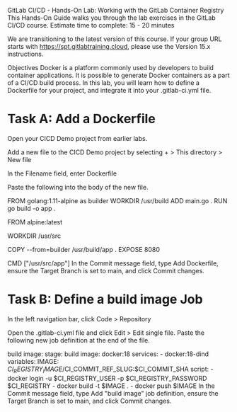 GitLab CI/CD - Hands-On Lab: Working with the GitLab Container Registry
This Hands-On Guide walks you through the lab exercises in the GitLab CI/CD course.
Estimate time to complete: 15 - 20 minutes

We are transitioning to the latest version of this course. If your group URL starts with https://spt.gitlabtraining.cloud, please use the Version 15.x instructions.

Objectives
Docker is a platform commonly used by developers to build container applications. It is possible to generate Docker containers as a part of a CI/CD build process. In this lab, you will learn how to define a Dockerfile for your project, and integrate it into your .gitlab-ci.yml file.

# Task A: Add a Dockerfile
Open your CICD Demo project from earlier labs.

Add a new file to the CICD Demo project by selecting + > This directory > New file

In the Filename field, enter Dockerfile

Paste the following into the body of the new file.

FROM golang:1.11-alpine as builder
WORKDIR /usr/build
ADD main.go .
RUN go build -o app .

FROM alpine:latest

WORKDIR /usr/src

COPY --from=builder /usr/build/app .
EXPOSE 8080

CMD ["/usr/src/app"]
In the Commit message field, type Add Dockerfile, ensure the Target Branch is set to main, and click Commit changes.

# Task B: Define a build image Job
In the left navigation bar, click Code > Repository

Open the .gitlab-ci.yml file and click Edit > Edit single file. Paste the following new job definition at the end of the file.

build image:
  stage: build
  image: docker:18
  services:
    - docker:18-dind
  variables:
    IMAGE: $CI_REGISTRY_IMAGE/$CI_COMMIT_REF_SLUG:$CI_COMMIT_SHA
  script:
    - docker login -u $CI_REGISTRY_USER -p $CI_REGISTRY_PASSWORD $CI_REGISTRY
    - docker build -t $IMAGE .
    - docker push $IMAGE
In the Commit message field, type Add "build image" job definition, ensure the Target Branch is set to main, and click Commit changes.